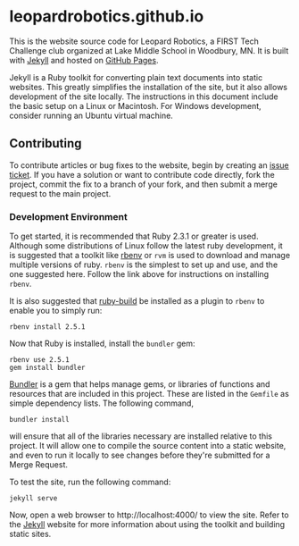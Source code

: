 # leopardrobotics.github.io #

This is the website source code for Leopard Robotics, a FIRST Tech Challenge
club organized at Lake Middle School in Woodbury, MN. It is built
with [Jekyll][jekyll] and hosted on [GitHub Pages][ghpages].

Jekyll is a Ruby toolkit for converting plain text documents into static
websites. This greatly simplifies the installation of the site, but it also
allows development of the site locally. The instructions in this document
include the basic setup on a Linux or Macintosh. For Windows development,
consider running an Ubuntu virtual machine.

## Contributing ##

To contribute articles or bug fixes to the website, begin by creating
an [issue ticket][issue]. If you have a solution or want to contribute code
directly, fork the project, commit the fix to a branch of your fork, and then
submit a merge request to the main project.

### Development Environment ##

To get started, it is recommended that Ruby 2.3.1 or greater is used. Although
some distributions of Linux follow the latest ruby development, it is suggested
that a toolkit like [rbenv][rbenv] or `rvm` is used to download and manage
multiple versions of ruby. `rbenv` is the simplest to set up and use, and the
one suggested here. Follow the link above for instructions on installing `rbenv`.

It is also suggested that [ruby-build][ruby-build] be installed as a plugin to
`rbenv` to enable you to simply run:

    rbenv install 2.5.1

Now that Ruby is installed, install the `bundler` gem:

    rbenv use 2.5.1
    gem install bundler

[Bundler][bundler] is a gem that helps manage gems, or libraries of functions
and resources that are included in this project. These are listed in the
`Gemfile` as simple dependency lists. The following command,

    bundler install

will ensure that all of the libraries necessary are installed relative to this
project. It will allow one to compile the source content into a static website,
and even to run it locally to see changes before they're submitted for a Merge
Request.

To test the site, run the following command:

    jekyll serve

Now, open a web browser to http://localhost:4000/ to view the site. Refer to
the [Jekyll][jekyll] website for more information about using the toolkit and
building static sites.

[jekyll]: http://jekyllrb.com/
[ghpages]: https://pages.github.com/
[rbenv]: https://github.com/rbenv/rbenv
[ruby-build]: https://github.com/rbenv/ruby-build#readme
[bundler]: http://bundler.io/
[issue]: https://github.com/leopardrobotics/leopardrobotics.github.io/issues
